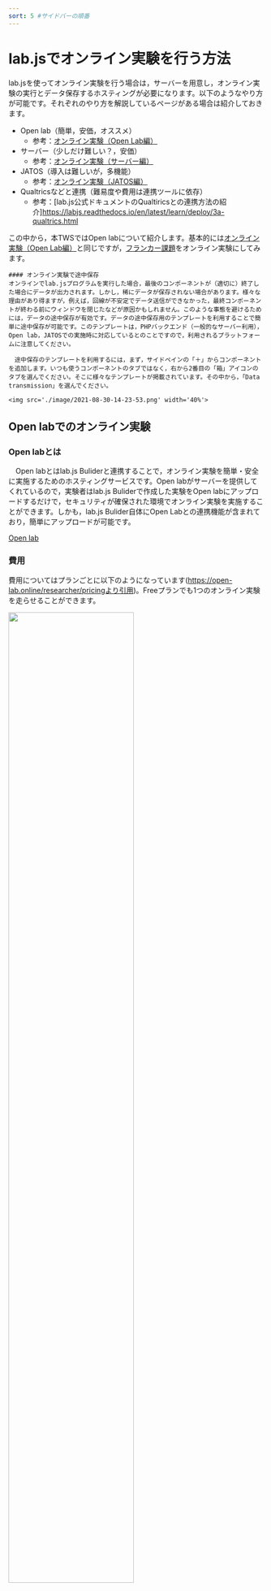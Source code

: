 ```yaml
---
sort: 5 #サイドバーの順番
---
```


# lab.jsでオンライン実験を行う方法
lab.jsを使ってオンライン実験を行う場合は，サーバーを用意し，オンライン実験の実行とデータ保存するホスティングが必要になります。以下のようなやり方が可能です。それぞれのやり方を解説しているページがある場合は紹介しておきます。

 * Open lab（簡単，安価，オススメ）
    * 参考：[オンライン実験（Open Lab編）](https://www.notion.so/Open-Lab-5aadb17cffef4e97ada432091fa86f37)
 * サーバー（少しだけ難しい？，安価）
    * 参考：[オンライン実験（サーバー編）](https://www.notion.so/c465d5abf3c149ffb490d6d2fd7f22a5)
 * JATOS（導入は難しいが，多機能）
    *  参考：[オンライン実験（JATOS編）](https://www.notion.so/JATOS-bcd287f2250249aebd99b73ec39f02de)
 * Qualtricsなどと連携（難易度や費用は連携ツールに依存）
    * 参考：[lab.js公式ドキュメントのQualtiricsとの連携方法の紹介]https://labjs.readthedocs.io/en/latest/learn/deploy/3a-qualtrics.html

この中から，本TWSではOpen labについて紹介します。基本的には[オンライン実験（Open Lab編）](https://www.notion.so/Open-Lab-5aadb17cffef4e97ada432091fa86f37)と同じですが，[フランカー課題](./1_flanker.html)をオンライン実験にしてみます。

```tip
#### オンライン実験で途中保存
オンラインでlab.jsプログラムを実行した場合，最後のコンポーネントが（適切に）終了した場合にデータが出力されます。しかし，稀にデータが保存されない場合があります。様々な理由があり得ますが，例えば，回線が不安定でデータ送信ができなかった，最終コンポーネントが終わる前にウィンドウを閉じたなどが原因かもしれません。このような事態を避けるためには，データの途中保存が有効です。データの途中保存用のテンプレートを利用することで簡単に途中保存が可能です。このテンプレートは，PHPバックエンド（一般的なサーバー利用），Open lab，JATOSでの実施時に対応しているとのことですので，利用されるプラットフォームに注意してください。

　途中保存のテンプレートを利用するには，まず，サイドペインの「＋」からコンポーネントを追加します。いつも使うコンポーネントのタブではなく，右から2番目の「箱」アイコンのタブを選んでください。そこに様々なテンプレートが掲載されています。その中から，「Data transmission」を選んでください。

<img src='./image/2021-08-30-14-23-53.png' width='40%'>
```

## Open labでのオンライン実験

### Open labとは

　Open labとはlab.js Buliderと連携することで，オンライン実験を簡単・安全に実施するためのホスティングサービスです。Open labがサーバーを提供してくれているので，実験者はlab.js Buliderで作成した実験をOpen labにアップロードするだけで，セキュリティが確保された環境でオンライン実験を実施することができます。しかも，lab.js Bulider自体にOpen Labとの連携機能が含まれており，簡単にアップロードが可能です。

[Open lab](https://open-lab.online/)


### 費用

費用についてはプランごとに以下のようになっています(https://open-lab.online/researcher/pricingより引用)。Freeプランでも1つのオンライン実験を走らせることができます。

<img src='./image/2021-08-30-14-27-57.png' width='70%'>

### Open labの使い方

#### Open labのアカウントの作成

まず，Open labのアカウントを作成してください。

 1. Open labのTopページの右上にある「FOR RESEARCHERS」をクリック
 2. 「SIGN UP」をクリック，必要な情報（メールアドレスとパスワード）を入れてアカウントを作成してください

[Open lab](https://open-lab.online/)

### lab.js BuliderからOpen lab用にアップロード

　オンライン実験を行いたい課題（TASKS）をlab.js BuliderからOpen labにアップロードします。フランカー課題をアップロードしてみます。

1. lab.js Builderのフロッピーマークの横の▼をクリックし，開いたメニューの中から「Upload to Open Lab」を選んでください
 <img src='./image/fig3.png' width='40%'>  
 <img src='./image/2021-08-30-14-35-52.png' width='100%'>

2. そうすると以下のようなウィンドウが表示されるので「Upload」をクリックし，しばらく待ちます（30秒程度ですが，もっと待つ場合があるかもしれません）。

<img src='./image/2021-08-30-14-36-37.png' width='100%'>

3. 「Manage study on Open Lab」と表示が変わるので，「Manage study on Open Lab」をクリックしてください

<img src='./image/2021-08-30-14-38-40.png' width='100%'>

4. クリックするとOpen Labに移動します。そして，先ほどアップロードした実験の概要を入力する画面（以下の画像）が表示されます。

<img src='./image/2021-08-30-14-40-09.png' width='100%'>

5. Nameには英語で実験名を入力します（ここでは「flanker_task」としました）
    * 実験名を日本語にした場合にうまく動作しなかったので，**実験名は必ず英語にしてください**
6. Cover Photoは表紙に画像をいれた場合に設定してください（設定しなくてもOK）
    * 「I'm feeling lucky; I’ll choose a random picture.」を選ぶとランダムな画像が設定されます
7. 公開に関する設定を行いますが，「Private」にします
    * Public：Open labのサイトに掲載され，本当に誰でも実験を行えます
    * Private：自分と参加者のみが実験を行うことができます（招待された人のみ）
8. ここまで入力できたら，アカウント名とパスワードを入れて，「I agree to the Open Lab Terms of Service and Privacy Policy」にチェックを入れ，「SAVE」をクリックしてください
9. ページ上部に「Successfully updated」と表示されれば，無事にOpen Labに実験をアップロードできました（Try the task - >をクリックすると動作確認もできますが，ここでは後で行います）

<img src='./image/2021-08-30-14-44-24.png' width='100%'>

10. 実験の詳細を設定する画面が表示されますが，必要な部分があれば記入してください。特になければ，そのまま「SAVE」をクリックしてください
11. これでlab.js BuilderからOpen Labへのアップロードは完了です

### 動作確認

　では，アップロードした課題の動作確認を行いましょう。アップロードした自分の課題は「TASKS」に入っているので，画面左上の「TASKS」をクリックして移動してください。

<img src='./image/2021-08-30-14-47-48.png' width='100%'>

以下のような画面になっているはずです（作成者は4つの実験を登録していたので4つ表示されていますが，おそらくフランカー課題1つだけが表示されているはずです）。アップロードした課題の再生マーク（▶）をクリックして動作確認をしておきましょう。

<img src='./image/2021-08-30-14-48-24.png' width='100%'>

### オンライン実験の構成（Studyの作成）

　Open Labでは，lab.jsで作成した課題（TASK）を複数まとめたStudyという単位で参加者を募集します。今回は，フランカー課題が1つ含まれた実験（Study）を構成してみます。

1. Open labの上部メニューから「STUDIES」を選ぶと，以下のようなSTUDYの設定画面が表示されるので，必要事項を記入してください。

<img src='./image/2021-08-30-14-50-54.png' width='100%'>

それぞれの内容は以下の通りです。

* Name
    * 実験名（URLになるのでここだけは**半角英数字推奨**）
* Description
    * 概要
* Message to participants before the completion of tasks
    * 実施前に参加者に表示するメッセージ
* Message to participants after the completion of tasks
    * 実施後に参加者に表示するメッセージ
* Allow participants to take part in the same test multiple times.
    * 同じ参加者に複数回の参加を許可する場合はチェック
* Generate and show participants a unique, individual code when all tasks are completed.
    * 参加者ごとに独自のコードを生成する場合はチェック
* Enter an external URL〜
    * 他のツールとの連携用
* Enter your colleagues' email addresses
    * 共同研究者のメールアドレスを登録すると，その人もこの実験にアクセス可能になる

2. 入力後， 「Enter」を押してください。そうすると，以下のような「YOUR STUDIES」に先ほど作成した実験が表示されます。

<img src='./image/2021-08-30-14-56-45.png' width='100%'>

3. このまま，実験に入れる課題を選びたいところですが，その前にStudyをActivateする必要があります。よく見ると，この時点では作成した実験が薄い表示になっています。作成した実験の実験名（位置に注意）にカーソルを当てると，カーソルが変化するので，そこをクリックしてActivateしましょう。うまくいくと画面上部に「実験名 is now active」と表示されます。少しわかりにくいので注意しましょう。

<img src='./image/2021-08-30-15-06-12.png' width='100%'>

5. 続いて，activeにした実験に入れる課題を選びます。SELECT TASKSをクリックしてください。SELECT TASKをクリックすると，実験に追加できる課題が表示されます。自分で作成した課題を使うので，My tasksに表示されている「AVAILABLE TASK」から先ほどアップロードした課題（FLANKER_TASK）を追加してください。課題の＋ボタンをクリックすることで追加できます。

<img src='./image/2021-08-30-15-06-57.png' width='100%'>

6. 追加すると以下のようになります。

<img src='./image/2021-08-30-15-08-17.png' width='100%'>

7. 「TRY DEMO」をクリックするとテストすることができます。さらに，テスト結果も得られるので，募集前に一度やってみて，テスト結果を使って分析ができるかを確認すると良いでしょう。

<img src='./image/2021-08-30-15-01-20.png' width='100%'>

　ちなみに，YOUR STUDIESで表示されているスイッチはPrivateとPublicの切替スイッチとデータ収集（Data collection）のON/OFFスイッチです。募集前や募集終了後にオンライン実験を実施されたくない場合にデータ収集のON/OFFスイッチをオフにしましょう。

<img src='./image/2021-08-30-15-09-07.png' width='40%'>

### 参加者を実験に招待

　では，実験参加者を実験に招待してみましょう。招待は，STUDIESの中にある「INVITATIONS」から行うことができます。「INVITATIONS」をクリックすると以下のような画面が表示され，4つの方法で参加者を実験に招待することができます。好きな設定のリンクをコピーして実験参加者に伝えることで，オンライン実験に参加してもらえます。

<img src='./image/2021-08-30-15-22-46.png' width='100%'>     


それぞれの招待方法は以下のようになっています。

 1. Direct invite
    * ランダムな参加者番号を生成し表示せずに招待
 1. Invitation with a random participant code	
    * ランダムな参加者番号を生成し表示して招待
 1. Signing up with a participant code
    * 参加者に参加者番号を入力してしてもらう招待
 1. Signing up with an email
    * 参加者にメールアドレスとパスワードで登録してもらう招待
 1. Signing up via an external account	
    * 参加者にGoogleかGithubのアカウントで登録してもらう招待

　普通のオンライン実験では，1番目の招待でよいでしょう。他の4つは目的に合わせて利用してください。例えば，縦断調査で同じ参加者に何回も参加してもらう場合には3〜5のいずれかになるでしょう。

　気をつけるべき点として，参加者に実験開始画面で「ENTER」ボタンをクリックしてもらわないと実験が開始しません。課題の「実施前に参加者に表示するメッセージ」で「ENTER」ボタンを押すよう教示する必要があります。

### 実験データ

　オンライン実験の実験データは，DATAに以下のように参加者ごとに格納されています。

<img src='./image/2021-08-30-15-38-51.png' width='100%'>

　データは以下の3つの方式から選んで保存できます。データはcsv形式となります。

 1. 全データをダウンロード（Download all data）
 2. 課題完了したデータのみダウンロード（Download data of completed tasks）
 3. 全メタデータをダウンロード（Download all meta data）

### デモ
Open labにアップロードしたオンライン実験は以下からお試しいただけます。

[https://open-lab.online/invite/flanker_task_demo](https://open-lab.online/invite/flanker_task_demo/)